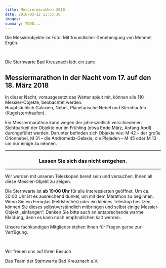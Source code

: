 ```yaml
---
title: Messiermarathon 2018
date: 2018-03-12 11:56:36
images: 
summary: TODO...
---
```

Die Messierobjekte im Foto: Mit freundlicher Genehmigung von Mehmet Ergün.

&nbsp;

Die Sternwarte Bad Kreuznach lädt ein zum:

## Messiermarathon in der Nacht vom 17. auf den 18. März 2018

In dieser Nacht, vorausgesetzt das Wetter spielt mit, können alle 110 Messier-Objekte, beobachtet werden.  
Hauptsächlich Galaxien, Nebel, Planetarische Nebel und Sternhaufen (Kugelsternhaufen).

Ein Messiermarathon kann wegen der jahreszeitlich verschiedenen Sichtbarkeit der Objekte nur im Frühling (etwa Ende März, Anfang April) durchgeführt werden. Darunter befinden sich Objekte wie: M 42 – der große Orionnebel, M 31 – die Andromeda-Galaxie, die Plejaden – M 45 oder M 13 um nur einige zu nennen.

---

<h3 style="text-align: center;"> Lassen Sie sich das nicht entgehen.</h3>

---

Wir werden mit unseren Teleskopen bereit sein und versuchen, Ihnen all diese Messier-Objekt zu zeigen.

Die Sternwarte ist __ab 19:00 Uhr__ für alle Interessierten geöffnet. Um ca. 20:00 Uhr ist es ausreichend dunkel, um mit dem Marathon zu beginnen. Wenn Sie ein Fernglas (Feldstecher) oder ein kleines Teleskop besitzen, können Sie dieses selbstverständlich mitbringen und selbst einige Messier-Objekt „einfangen“. Denken Sie bitte auch an entsprechende warme Kleidung, denn es kann noch empfindlichen kalt werden.

Unsere fachkundigen Mitglieder stehen Ihnen für Fragen gerne zur Verfügung.

&nbsp;

Wir freuen uns auf Ihren Besuch

Das Team der Sternwarte Bad Kreuznach e.V.